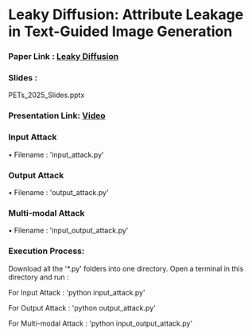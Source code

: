 # Leaky Diffusion: Attribute Leakage in Text-Guided Image Generation

### Paper Link : [Leaky Diffusion](https://petsymposium.org/popets/2025/popets-2025-0130.pdf)

### Slides : 
PETs_2025_Slides.pptx

### Presentation Link: [Video]()

### Input Attack

• Filename : 'input_attack.py'

### Output Attack

• Filename : 'output_attack.py'

### Multi-modal Attack

• Filename : 'input_output_attack.py'

### Execution Process:

Download all the '*.py' folders into one directory. Open a terminal in this directory and run :

For Input Attack : 'python input_attack.py'

For Output Attack : 'python output_attack.py'

For Multi-modal Attack : 'python input_output_attack.py'
